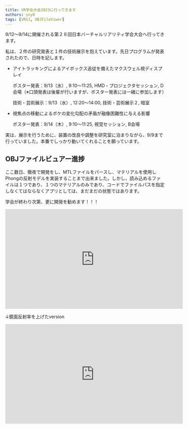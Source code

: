 ```yaml
---
title: VR学会大会2023に行ってきます
authors: sny0
tags: [VRSJ, OBJFileViwer]
---
```


9/12～9/14に開催される第２８回日本バーチャルリアリティ学会大会へ行ってきます。

私は、２件の研究発表と１件の技術展示を抱えています。先日プログラムが発表されたので、日時を記します。
- アイトラッキングによるアイボックス追従を備えたマクスウェル視ディスプレイ

    ポスター発表：9/13（水）, 9:10～11:25, HMD・プロジェクタセッション, D会場（※口頭発表は後輩が行いますが、ポスター発表には一緒に参加します）

    技術・芸術展示：9/13（水）, 12:20～14:00, 技術・芸術展示２, 暗室


- 視焦点の移動によるボケの変化勾配の矛盾が融像困難性に与える影響

    ポスター発表：9/14（木）, 9:10～11:25, 視覚セッション, B会場

実は、展示を行うために、装置の改良や調整を研究室に泊まりながら、9/9まで行っていました。本番でしっかり動いてくれることを願っています。

## OBJファイルビュアー進捗
ここ数日、徹夜で開発をし、MTLファイルをパースし、マテリアルを使用しPhongの反射モデルを実装することまで出来ました。しかし、読み込めるファイルは１つであり、１つのマテリアルのみであり、コードでファイルパスを指定しなくてはならなくアプリとしては、まだまだの状態ではあります。

学会が終わり次第、更に開発を勧めます！！！

<iframe width="560" height="315" src="https://www.youtube.com/embed/mjz2uXiGsEg?si=_OTFL-lOWh1fb0nu" title="YouTube video player" frameborder="0" allow="accelerometer; autoplay; clipboard-write; encrypted-media; gyroscope; picture-in-picture; web-share" allowfullscreen></iframe>

↓鏡面反射率を上げたversion
<iframe width="560" height="315" src="https://www.youtube.com/embed/Ctz0JRySegQ?si=Z_znhBy7Kz4_D_4I" title="YouTube video player" frameborder="0" allow="accelerometer; autoplay; clipboard-write; encrypted-media; gyroscope; picture-in-picture; web-share" allowfullscreen></iframe>